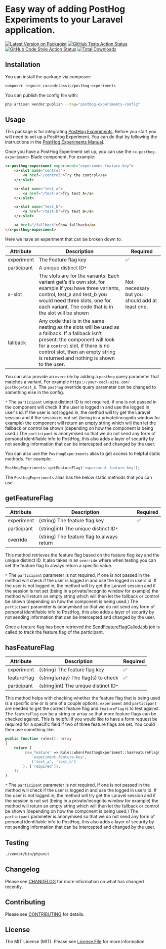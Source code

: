 # Easy way of adding PostHog Experiments to your Laravel application.

[![Latest Version on Packagist](https://img.shields.io/packagist/v/carandclassic/posthog-experiments.svg?style=flat-square)](https://packagist.org/packages/carandclassic/posthog-experiments)
[![GitHub Tests Action Status](https://img.shields.io/github/workflow/status/carandclassic/posthog-experiments/run-tests?label=tests)](https://github.com/carandclassic/posthog-experiments/actions?query=workflow%3Arun-tests+branch%3Amain)
[![GitHub Code Style Action Status](https://img.shields.io/github/workflow/status/carandclassic/posthog-experiments/Fix%20PHP%20code%20style%20issues?label=code%20style)](https://github.com/carandclassic/posthog-experiments/actions?query=workflow%3A"Fix+PHP+code+style+issues"+branch%3Amain)
[![Total Downloads](https://img.shields.io/packagist/dt/carandclassic/posthog-experiments.svg?style=flat-square)](https://packagist.org/packages/carandclassic/posthog-experiments)

## Installation

You can install the package via composer:

```bash
composer require carandclassic/posthog-experiments
```

You can publish the config file with:

```bash
php artisan vendor:publish --tag="posthog-experiments-config"
```

## Usage

This package is for integrating [PostHog Experiments](https://posthog.com/manual/experimentation). Before you start you will need to set up a PostHog Experiment. You can do that by following the instructions in the [PostHog Experiments Manual](https://posthog.com/manual/experimentation).

Once you have a PostHog Experiment set up, you can use the `<x-posthog-experiment>` Blade component. For example:

```html
<x-posthog-experiment experiment="experiment-feature-key">
    <x-slot name="control">
        <a href="/control">Try the control</a>
    </x-slot>

    <x-slot name="test_a">
        <a href="/test-a">Try test A</a>
    </x-slot>

    <x-slot name="test_b">
        <a href="/test-b">Try test B</a>
    </x-slot>

    <a href="/fallback">Show fallback</a>
</x-posthog-experiment>
```

Here we have an experiment that can be broken down to:

| Attribute | Description | Required |
| --- | --- | --- |
| experiment | The Feature flag key | ✅ |
| participant | A unique distinct ID`*` |  |
| x-slot | The slots are for the variants. Each variant get’s it’s own slot, for example if you have three variants, control, test_a and test_b you would need three slots, one for each variant. The code that is in the slot will be shown | Not necessary but you should add at least one. |
| fallback | Any code that is in the same nesting as the slots will be used as a fallback. If a fallback isn’t present, the component will look for a `control` slot, if there is no control slot, then an empty string is returned and nothing is shown to the user. |  |

You can also provide an `override` by adding a `posthog` query parameter that matches a variant. For example `https://your-cool-site.com?posthog=test_b`. The `posthog` override query parameter can be changed to something else in the config.

`*` The `participant` unique distinct ID is not required, if one is not passed in the component will check if the user is logged in and use the logged in user's id. If the user is not logged in, the method will try get the Laravel session and if the session is not set (being in a private/incognito window for example) the component will return an empty string which will then let the fallback or control be shown (depending on how the component is being used.) The `participant` is anonymised so that we do not send any form of personal identifiable info to PostHog, this also adds a layer of security by not sending information that can be intercepted and changed by the user.

You can also use the `PosthogExperiments` alias to get access to helpful static methods. For example:

```php
PosthogExperiments::getFeatureFlag('experiment-feature-key');
```

The `PosthogExperiments` alias has the below static methods that you can use.

## getFeatureFlag

| Attribute | Description | Required |
| --- | --- | --- |
| experiment | (string) The feature flag key | ✅ |
| participant | (string\|int) The unique distinct ID`*` |  |
| override | (string) The feature flag to always return |  |

This method retrieves the feature flag based on the feature flag key and the unique distinct ID. It also takes in an `override` where when testing you can set the feature flag to always return a specific value.

`*` The `participant` parameter is not required, if one is not passed in the method will check if the user is logged in and use the logged in users id. If the user is not logged in, the method will try get the Laravel session and if the session is not set (being in a private/incognito window for example) the method will return an empty string which will then let the fallback or control be shown (depending on how the component is being used.) The `participant` parameter is anonymised so that we do not send any form of personal identifiable info to PostHog, this also adds a layer of security by not sending information that can be intercepted and changed by the user.

Once a feature flag has been retrieved the [SendFeatureFlagCalledJob](https://www.notion.so/PostHog-Experiments-Integration-25a2c6c5c1964da7b68a803157119f08) job is called to track the feature flag of the participant.

## hasFeatureFlag

| Attribute | Description | Required |
| --- | --- | --- |
| experiment | (string) The feature flag key | ✅ |
| featureFlag | (string\|array) The flag(s) to check | ✅ |
| participant | (string\|int) The unique distinct ID`*` |  |

This method helps with checking whether the feature flag that is being used is a specific one or is one of a couple options. `experiment` and `participant` are needed to get the correct feature flag and `featureFlag` is to test against. The `featureFlag` can be a string or array so that more feature flags can be checked against. This is helpful if you would like to have a form request be required for a specific field if two of three feature flags are set. You could then use something like:

```php
public function rules(): array
{
    return [
        'new_feature' => Rule::when(PosthogExperiment::hasFeatureFlag(
            'experiment-feature-key',
            ['test_a', 'test_b']
        ), ['required']),
    ];
}
```

`*` The `participant` parameter is not required, if one is not passed in the method will check if the user is logged in and use the logged in users id. If the user is not logged in, the method will try get the Laravel session and if the session is not set (being in a private/incognito window for example) the method will return an empty string which will then let the fallback or control be shown (depending on how the component is being used.) The `participant` parameter is anonymised so that we do not send any form of personal identifiable info to PostHog, this also adds a layer of security by not sending information that can be intercepted and changed by the user.

## Testing

```bash
./vendor/bin/phpunit
```

## Changelog

Please see [CHANGELOG](CHANGELOG.md) for more information on what has changed recently.

## Contributing

Please see [CONTRIBUTING](CONTRIBUTING.md) for details.

## License

The MIT License (MIT). Please see [License File](LICENSE.md) for more information.
